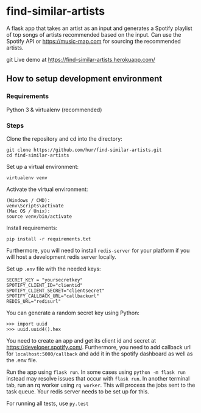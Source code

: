 # find-similar-artists

A flask app that takes an artist as an input and generates a Spotify playlist of top songs of artists recommended based on the input.
Can use the Spotify API or https://music-map.com for sourcing the recommended artists.

git Live demo at https://find-similar-artists.herokuapp.com/

## How to setup development environment
### Requirements
Python 3 & virtualenv (recommended)
### Steps
Clone the repository and cd into the directory:
```
git clone https://github.com/hur/find-similar-artists.git
cd find-similar-artists
```
Set up a virtual environment:

`virtualenv venv`

Activate the virtual environment:
```
(Windows / CMD):
venv\Scripts\activate
(Mac OS / Unix):
source venv/bin/activate 
```
Install requirements:

`pip install -r requirements.txt`

Furthermore, you will need to install `redis-server` for your platform if you will host a development redis server locally.

Set up `.env` file with the needed keys:

```
SECRET_KEY = "yoursecretkey"
SPOTIFY_CLIENT_ID="clientid"
SPOTIFY_CLIENT_SECRET="clientsecret"
SPOTIFY_CALLBACK_URL="callbackurl"
REDIS_URL="redisurl"
```
You can generate a random secret key using Python:
```
>>> import uuid
>>> uuid.uuid4().hex
```

You need to create an app and get its client id and secret at https://developer.spotify.com/.
Furthermore, you need to add callback url for `localhost:5000/callback` and add it in the spotify dashboard as well as the .env
file. 


Run the app using `flask run`. In some cases using `python -m flask run` instead may resolve issues that occur with `flask run`.
In another terminal tab, run an rq worker using `rq worker`. This will process the jobs sent to the task queue. Your redis server needs to be set up for this.

For running all tests, use `py.test`

